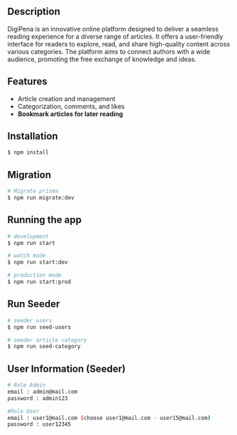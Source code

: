 ## Description

DigiPena is an innovative online platform designed to deliver a seamless reading experience for a diverse range of articles. It offers a user-friendly interface for readers to explore, read, and share high-quality content across various categories. The platform aims to connect authors with a wide audience, promoting the free exchange of knowledge and ideas.

## Features

- Article creation and management
- Categorization, comments, and likes
- **Bookmark articles for later reading**

## Installation

```bash
$ npm install
```

## Migration
```bash
# Migrate prisma
$ npm run migrate:dev
```

## Running the app

```bash
# development
$ npm run start

# watch mode
$ npm run start:dev

# production mode
$ npm run start:prod
```

## Run Seeder

```bash
# seeder users
$ npm run seed-users

# seeder article category
$ npm run seed-category
```

## User Information (Seeder)
```bash
# Role Admin
email : admin@mail.com
password : admin123

#Role User
email : user1@mail.com (choose user1@mail.com - user15@mail.com)
password : user12345
```